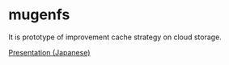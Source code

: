 # mugenfs

It is prototype of improvement cache strategy on cloud storage.

[Presentation (Japanese)](https://speakerdeck.com/itochan/mugenfs-kuraudosutorezili-yong-shi-niokerukiyatusiyuzhan-lue)
